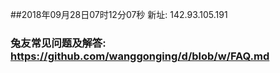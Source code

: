 ##2018年09月28日07时12分07秒 新址: 142.93.105.191
### 兔友常见问题及解答: https://github.com/wanggonging/d/blob/w/FAQ.md
